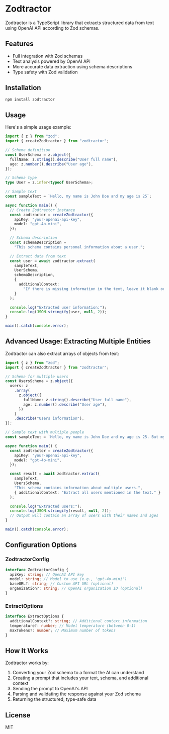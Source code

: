 # Zodtractor

Zodtractor is a TypeScript library that extracts structured data from text using OpenAI API according to Zod schemas.

## Features

- Full integration with Zod schemas
- Text analysis powered by OpenAI API
- More accurate data extraction using schema descriptions
- Type safety with Zod validation

## Installation

```bash
npm install zodtractor
```

## Usage

Here's a simple usage example:

```typescript
import { z } from "zod";
import { createZodtractor } from "zodtractor";

// Schema definition
const UserSchema = z.object({
  fullName: z.string().describe("User full name"),
  age: z.number().describe("User age"),
});

// Schema type
type User = z.infer<typeof UserSchema>;

// Sample text
const sampleText = `Hello, my name is John Doe and my age is 25`;

async function main() {
  // Create Zodtractor instance
  const zodtractor = createZodtractor({
    apiKey: "your-openai-api-key",
    model: "gpt-4o-mini",
  });

  // Schema description
  const schemaDescription =
    "This schema contains personal information about a user.";

  // Extract data from text
  const user = await zodtractor.extract(
    sampleText,
    UserSchema,
    schemaDescription,
    {
      additionalContext:
        "If there is missing information in the text, leave it blank or make reasonable assumptions.",
    }
  );

  console.log("Extracted user information:");
  console.log(JSON.stringify(user, null, 2));
}

main().catch(console.error);
```

## Advanced Usage: Extracting Multiple Entities

Zodtractor can also extract arrays of objects from text:

```typescript
import { z } from "zod";
import { createZodtractor } from "zodtractor";

// Schema for multiple users
const UsersSchema = z.object({
  users: z
    .array(
      z.object({
        fullName: z.string().describe("User full name"),
        age: z.number().describe("User age"),
      })
    )
    .describe("Users information"),
});

// Sample text with multiple people
const sampleText = `Hello, my name is John Doe and my age is 25. But my friend's name is Jane Smith and her age is 24.`;

async function main() {
  const zodtractor = createZodtractor({
    apiKey: "your-openai-api-key",
    model: "gpt-4o-mini",
  });

  const result = await zodtractor.extract(
    sampleText,
    UsersSchema,
    "This schema contains information about multiple users.",
    { additionalContext: "Extract all users mentioned in the text." }
  );

  console.log("Extracted users:");
  console.log(JSON.stringify(result, null, 2));
  // Output will contain an array of users with their names and ages
}

main().catch(console.error);
```

## Configuration Options

### ZodtractorConfig

```typescript
interface ZodtractorConfig {
  apiKey: string; // OpenAI API key
  model: string; // Model to use (e.g., 'gpt-4o-mini')
  baseURL?: string; // Custom API URL (optional)
  organization?: string; // OpenAI organization ID (optional)
}
```

### ExtractOptions

```typescript
interface ExtractOptions {
  additionalContext?: string; // Additional context information
  temperature?: number; // Model temperature (between 0-1)
  maxTokens?: number; // Maximum number of tokens
}
```

## How It Works

Zodtractor works by:

1. Converting your Zod schema to a format the AI can understand
2. Creating a prompt that includes your text, schema, and additional context
3. Sending the prompt to OpenAI's API
4. Parsing and validating the response against your Zod schema
5. Returning the structured, type-safe data

## License

MIT
